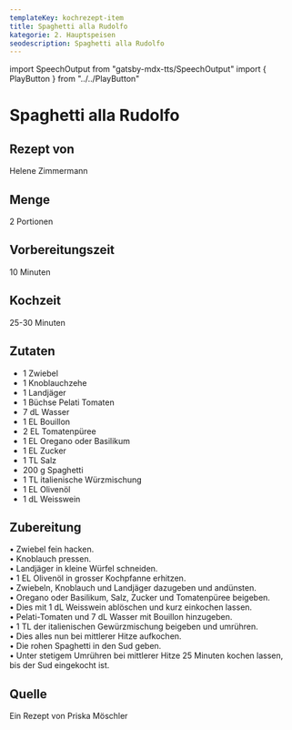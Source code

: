 ```yaml
---
templateKey: kochrezept-item
title: Spaghetti alla Rudolfo
kategorie: 2. Hauptspeisen
seodescription: Spaghetti alla Rudolfo
---
```

import SpeechOutput from "gatsby-mdx-tts/SpeechOutput"
import { PlayButton } from "../../PlayButton"

<SpeechOutput id="kochrezept-helene-zimmermann-spaghetti-alla-rodolpho" customPlayButton={PlayButton}>

# Spaghetti alla Rudolfo

## Rezept von

Helene Zimmermann

## Menge

2 Portionen

## Vorbereitungszeit
10 Minuten
## Kochzeit 
25-30 Minuten


## Zutaten
- 1 Zwiebel
- 1 Knoblauchzehe
- 1 Landjäger
- 1 Büchse Pelati Tomaten
- 7 dL Wasser
- 1 EL Bouillon
- 2 EL Tomatenpüree
- 1 EL Oregano oder Basilikum
- 1 EL Zucker
- 1 TL Salz
- 200 g Spaghetti
- 1 TL italienische Würzmischung
- 1 EL Olivenöl
- 1 dL Weisswein


## Zubereitung
•	Zwiebel fein hacken.  
•	Knoblauch pressen.  
•	Landjäger in kleine Würfel schneiden.  
•	 1 EL Olivenöl in grosser Kochpfanne erhitzen.   
•	Zwiebeln, Knoblauch und Landjäger dazugeben und andünsten.  
•	Oregano oder Basilikum, Salz, Zucker und Tomatenpüree beigeben.  
•	Dies mit 1 dL Weisswein ablöschen und kurz einkochen lassen.  
•	Pelati-Tomaten und 7 dL Wasser mit Bouillon hinzugeben.  
•	1 TL der italienischen Gewürzmischung beigeben und umrühren.  
•	Dies alles nun bei mittlerer Hitze aufkochen.  
•	Die rohen Spaghetti in den Sud geben.  
•	Unter stetigem Umrühren bei mittlerer Hitze 25 Minuten kochen lassen, bis der Sud eingekocht ist.

## Quelle
Ein Rezept von Priska Möschler

</SpeechOutput>